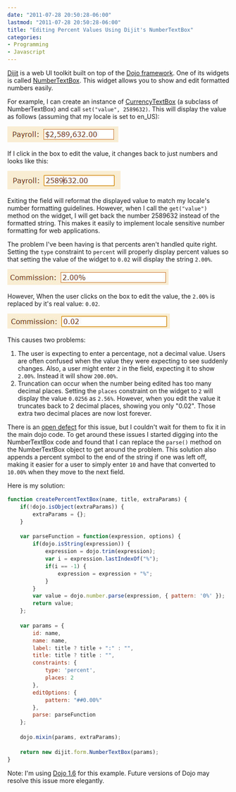 ```yaml
---
date: "2011-07-28 20:50:28-06:00"
lastmod: "2011-07-28 20:50:28-06:00"
title: "Editing Percent Values Using Dijit's NumberTextBox"
categories:
- Programming
- Javascript
---
```

[Dijit](http://dojotoolkit.org/widgets) is a web UI toolkit built on top of the [Dojo framework](http://dojotoolkit.org/).
One of its widgets is called [NumberTextBox](http://dojotoolkit.org/reference-guide/dijit/form/NumberTextBox.html).
This widget allows you to show and edit formatted numbers easily.

For example, I can create an instance of [CurrencyTextBox](http://dojotoolkit.org/reference-guide/dijit/form/CurrencyTextBox.html) (a subclass of NumberTextBox) and call `set("value", 2589632)`.
This will display the value as follows (assuming that my locale is set to en_US):

![$2,589,632.00](payroll-display.jpg)

If I click in the box to edit the value, it changes back to just numbers and looks like this:

![2589632.00](payroll-edit.jpg)

Exiting the field will reformat the displayed value to match my locale's number formatting guidelines.
However, when I call the `get("value")` method on the widget, I will get back the number 2589632 instead of the formatted string.
This makes it easily to implement locale sensitive number formatting for web applications.

The problem I've been having is that percents aren't handled quite right.
Setting the `type` constraint to `percent` will properly display percent values so that setting the value of the widget to `0.02` will display the string `2.00%`.

![2.00%](percent-display.jpg)

However, When the user clicks on the box to edit the value, the `2.00%` is replaced by it's real value: `0.02`.

![0.02](percent-edit.jpg)

This causes two problems:
1. The user is expecting to enter a percentage, not a decimal value.
   Users are often confused when the value they were expecting to see suddenly changes.
   Also, a user might enter `2` in the field, expecting it to show `2.00%`.
   Instead it will show `200.00%`.
2. Truncation can occur when the number being edited has too many decimal places.
   Setting the `places` constraint on the widget to `2` will display the value `0.0256` as `2.56%`.
   However, when you edit the value it truncates back to 2 decimal places, showing you only "0.02".
   Those extra two decimal places are now lost forever.

There is an [open defect](http://bugs.dojotoolkit.org/ticket/10582) for this issue, but I couldn't wait for them to fix it in the main dojo code.
To get around these issues I started digging into the NumberTextBox code and found that I can replace the `parse()` method on the NumberTextBox object to get around the problem.
This solution also appends a percent symbol to the end of the string if one was left off, making it easier for a user to simply enter `10` and have that converted to `10.00%` when they move to the next field.

Here is my solution:

``` javascript
function createPercentTextBox(name, title, extraParams) {
    if(!dojo.isObject(extraParams)) {
        extraParams = {};
    }

    var parseFunction = function(expression, options) {
        if(dojo.isString(expression)) {
            expression = dojo.trim(expression);
            var i = expression.lastIndexOf("%");
            if(i == -1) {
                expression = expression + "%";
            }
        }
        var value = dojo.number.parse(expression, { pattern: '0%' });
        return value;
    };

    var params = {
        id: name,
        name: name,
        label: title ? title + ":" : "",
        title: title ? title : "",
        constraints: {
            type: 'percent',
            places: 2
        },
        editOptions: {
            pattern: "##0.00%"
        },
        parse: parseFunction
    };

    dojo.mixin(params, extraParams);

    return new dijit.form.NumberTextBox(params);
}

```

Note: I'm using [Dojo 1.6](http://dojotoolkit.org/api/1.6/) for this example. Future versions of Dojo may resolve this issue more elegantly.

